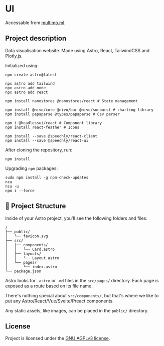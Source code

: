 # UI

Accessable from [multimo.ml](https://multimo.ml).

## Project description

Data visualisation website. Made using Astro, React, TailwindCSS and Plotly.js.

Initialized using:
```
npm create astro@latest

npx astro add tailwind
npx astro add node
npx astro add react

npm install nanostores @nanostores/react # State management

npm install @nivo/core @nivo/bar @nivo/sunburst # charting library
npm install papaparse @types/papaparse # Csv parser

npm i @headlessui/react # Component library
npm install react-feather # Icons

npm install --save @speechly/react-client
npm install --save @speechly/react-ui
```

After cloning the repository, run:
```
npm install
```

Upgrading `npm` packages:
```
sudo npm install -g npm-check-updates
ncu
ncu -u
npm i --force
```

## 🚀 Project Structure

Inside of your Astro project, you'll see the following folders and files:

```
/
├── public/
│   └── favicon.svg
├── src/
│   ├── components/
│   │   └── Card.astro
│   ├── layouts/
│   │   └── Layout.astro
│   └── pages/
│       └── index.astro
└── package.json
```

Astro looks for `.astro` or `.md` files in the `src/pages/` directory. Each page is exposed as a route based on its file name.

There's nothing special about `src/components/`, but that's where we like to put any Astro/React/Vue/Svelte/Preact components.

Any static assets, like images, can be placed in the `public/` directory.

## License

Project is licensed under the [GNU AGPLv3 license](LICENSE).
